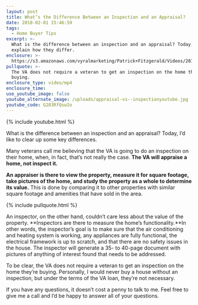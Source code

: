 ```yaml
---
layout: post
title: What’s the Difference Between an Inspection and an Appraisal?
date: 2018-02-01 15:46:59
tags:
  - Home Buyer Tips
excerpt: >-
  What is the difference between an inspection and an appraisal? Today, I’ll
  explain how they differ.
enclosure: >-
  https://s3.amazonaws.com/vyralmarketing/Patrick+Fitzgerald/Videos/2018/February/The+VA+Loan+Guy-+Whats+the+Difference+Between+an+Inspection+and+an+Appraisal%253F.mp4
pullquote: >-
  The VA does not require a veteran to get an inspection on the home they’re
  buying.
enclosure_type: video/mp4
enclosure_time:
use_youtube_image: false
youtube_alternate_image: /uploads/appraisal-vs--inspectionyoutube.jpg
youtube_code: G283RfQsw2o
---
```



{% include youtube.html %}

What is the difference between an inspection and an appraisal? Today, I’d like to clear up some key differences.

Many veterans call me believing that the VA is going to do an inspection on their home, when, in fact, that’s not really the case. **The VA will appraise a home, not inspect it.**

**An appraiser is there to view the property, measure it for square footage, take pictures of the home, and study the property as a whole to determine its value.** This is done by comparing it to other properties with similar square footage and amenities that have sold in the area.

{% include pullquote.html %}

An inspector, on the other hand, couldn’t care less about the value of the property. **Inspectors are there to measure the home’s functionality.**In other words, the inspector’s goal is to make sure that the air conditioning and heating system is working, any appliances are fully functional, the electrical framework is up to scratch, and that there are no safety issues in the house. The inspector will generate a 35- to 40-page document with pictures of anything of interest found that needs to be addressed.

To be clear, the VA does not require a veteran to get an inspection on the home they’re buying. Personally, I would never buy a house without an inspection, but under the terms of the VA loan, they’re not necessary.

If you have any questions, it doesn’t cost a penny to talk to me. Feel free to give me a call and I’d be happy to answer all of your questions.